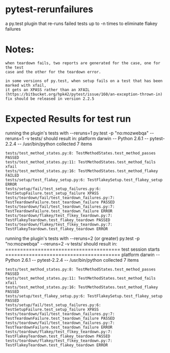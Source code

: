 pytest-rerunfailures
====================

a py.test plugin that re-runs failed tests up to -n times to eliminate flakey failures

Notes:
======

    when teardown fails, two reports are generated for the case, one for the test
    case and the other for the teardown error.

    in some versions of py.test, when setup fails on a test that has been marked with xfail, 
    it gets an XPASS rather than an XFAIL 
    (https://bitbucket.org/hpk42/pytest/issue/160/an-exception-thrown-in)
    fix should be released in version 2.2.5

Expected Results for test run
=============================

running the plugin's tests with --reruns=1
    py.test -p "no:mozwebqa" --reruns=1 -v tests/
should result in:
    platform darwin -- Python 2.6.1 -- pytest-2.2.4 -- /usr/bin/python
    collected 7 items 

    tests/test_method_states.py:8: TestMethodStates.test_method_passes PASSED
    tests/test_method_states.py:11: TestMethodStates.test_method_fails xfail
    tests/test_method_states.py:16: TestMethodStates.test_method_flakey FAILED
    tests/setup/test_flakey_setup.py:6: TestFlakeySetup.test_flakey_setup ERROR
    tests/setup/fail/test_setup_failures.py:6: TestSetupFailure.test_setup_failure XPASS
    tests/teardown/fail/test_teardown_failures.py:7: TestTeardownFailure.test_teardown_failure PASSED
    tests/teardown/fail/test_teardown_failures.py:7: TestTeardownFailure.test_teardown_failure ERROR
    tests/teardown/flakey/test_flkey_teardown.py:7: TestFlakeyTeardown.test_flakey_teardown PASSED
    tests/teardown/flakey/test_flkey_teardown.py:7: TestFlakeyTeardown.test_flakey_teardown ERROR

running the plugin's tests with --reruns=2 (or greater)
    py.test -p "no:mozwebqa" --reruns=2 -v tests/
should result in:
    ======================================= test session starts =======================================
    platform darwin -- Python 2.6.1 -- pytest-2.2.4 -- /usr/bin/python
    collected 7 items 

    tests/test_method_states.py:8: TestMethodStates.test_method_passes PASSED
    tests/test_method_states.py:11: TestMethodStates.test_method_fails xfail
    tests/test_method_states.py:16: TestMethodStates.test_method_flakey PASSED
    tests/setup/test_flakey_setup.py:6: TestFlakeySetup.test_flakey_setup PASSED
    tests/setup/fail/test_setup_failures.py:6: TestSetupFailure.test_setup_failure XPASS
    tests/teardown/fail/test_teardown_failures.py:7: TestTeardownFailure.test_teardown_failure PASSED
    tests/teardown/fail/test_teardown_failures.py:7: TestTeardownFailure.test_teardown_failure ERROR
    tests/teardown/flakey/test_flkey_teardown.py:7: TestFlakeyTeardown.test_flakey_teardown PASSED
    tests/teardown/flakey/test_flkey_teardown.py:7: TestFlakeyTeardown.test_flakey_teardown ERROR


